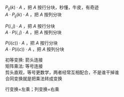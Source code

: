 $P_{ij}(k)\cdot A$ ，把 $A$ 按行分块，秒懂，牛皮，有奇迹  
 $A\cdot P_{ij}(k)\cdot A$ ，把 $A$ 按列分块  
  
 $P(i,j)\cdot A$ ，把 $A$ 按行分块  
 $A\cdot P(i,j)\cdot A$ ，把 $A$ 按列分块  
  
 $P(i(c))\cdot A$ ，把 $A$ 按行分块  
 $A\cdot P(i(c))\cdot A$ ，把 $A$ 按列分块  
  
初等变换: 箭头连接  
矩阵乘法: 等号连接  
剪头直观，等号更数学，两者经常互相配合，不是谁干掉谁  
合同变换就是把乘法转成变换  
  
行变换=左乘；列变换=右乘  
